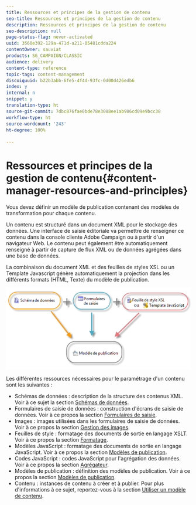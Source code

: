 ```yaml
---
title: Ressources et principes de la gestion de contenu
seo-title: Ressources et principes de la gestion de contenu
description: Ressources et principes de la gestion de contenu
seo-description: null
page-status-flag: never-activated
uuid: 3560e392-129a-471d-a211-05481cdda224
contentOwner: sauviat
products: SG_CAMPAIGN/CLASSIC
audience: delivery
content-type: reference
topic-tags: content-management
discoiquuid: b22b3abb-6fe5-4f4d-93fc-0d00d426edb6
index: y
internal: n
snippet: y
translation-type: ht
source-git-commit: 7dbc876fae0bde78e3088ee1ab986cd09e9bcc38
workflow-type: ht
source-wordcount: '243'
ht-degree: 100%

---
```



# Ressources et principes de la gestion de contenu{#content-manager-resources-and-principles}

Vous devez définir un modèle de publication contenant des modèles de transformation pour chaque contenu.

Un contenu est structuré dans un document XML pour le stockage des données. Une interface de saisie éditoriale va permettre de renseigner ce contenu dans la console cliente Adobe Campaign ou à partir d&#39;un navigateur Web. Le contenu peut également être automatiquement renseigné à partir de capture de flux XML ou de données agrégées dans une base de données.

La combinaison du document XML et des feuilles de styles XSL ou un Template Javascript génère automatiquement la projection dans les différents formats (HTML, Texte) du modèle de publication.

![](assets/d_ncs_content_process.png)

Les différentes ressources nécessaires pour le paramétrage d&#39;un contenu sont les suivantes :

* Schémas de données : description de la structure des contenus XML. Voir à ce sujet la section [Schémas de données](../../delivery/using/data-schemas.md).
* Formulaires de saisie de données : construction d&#39;écrans de saisie de données. Voir à ce propos la section [Formulaires de saisie](../../delivery/using/input-forms.md).
* Images : images utilisées dans les formulaires de saisie de données. Voir à ce propos la section [Gestion des images](../../delivery/using/formatting.md#image-management).
* Feuilles de style : formatage des documents de sortie en langage XSLT. Voir à ce propos la section [Formatage](../../delivery/using/formatting.md).
* Modèles JavaScript : formatage des documents de sortie en langage JavaScript. Voir à ce propos la section [Modèles de publication](../../delivery/using/publication-templates.md).
* Codes JavaScript : codes JavaScript pour l&#39;agrégation des données. Voir à ce propos la section [Agrégateur](../../delivery/using/publication-templates.md#aggregator).
* Modèles de publication : définition des modèles de publication. Voir à ce propos la section [Modèles de publication](../../delivery/using/publication-templates.md).
* Contenu : instances de contenu à créer et à publier. Pour plus d&#39;informations à ce sujet, reportez-vous à la section [Utiliser un modèle de contenu](../../delivery/using/using-a-content-template.md).
